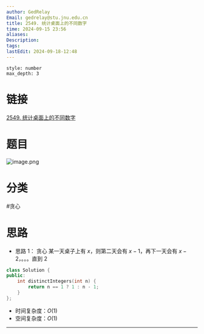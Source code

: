 ```yaml
---
author: GedRelay
Email: gedrelay@stu.jnu.edu.cn
title: 2549. 统计桌面上的不同数字
time: 2024-09-15 23:56
aliases: 
Description: 
tags: 
lastEdit: 2024-09-18-12:48
---
```


```toc
style: number
max_depth: 3
```

# 链接
[2549. 统计桌面上的不同数字](https://leetcode.cn/problems/count-distinct-numbers-on-board/) 

# 题目
![image.png](https://ged-pic-bed.oss-cn-guangzhou.aliyuncs.com/img/202409152356709.png)


# 分类
#贪心 

# 思路
- 思路 1：
贪心
某一天桌子上有 $x$，则第二天会有 $x-1$，再下一天会有 $x-2$，。。。直到 $2$ 


```cpp
class Solution {
public:
    int distinctIntegers(int n) {
        return n == 1 ? 1 : n - 1;
    }
};
```


- 时间复杂度：${O\left( 1 \right)  }$ 
- 空间复杂度：${O\left( 1 \right)  }$ 


---

